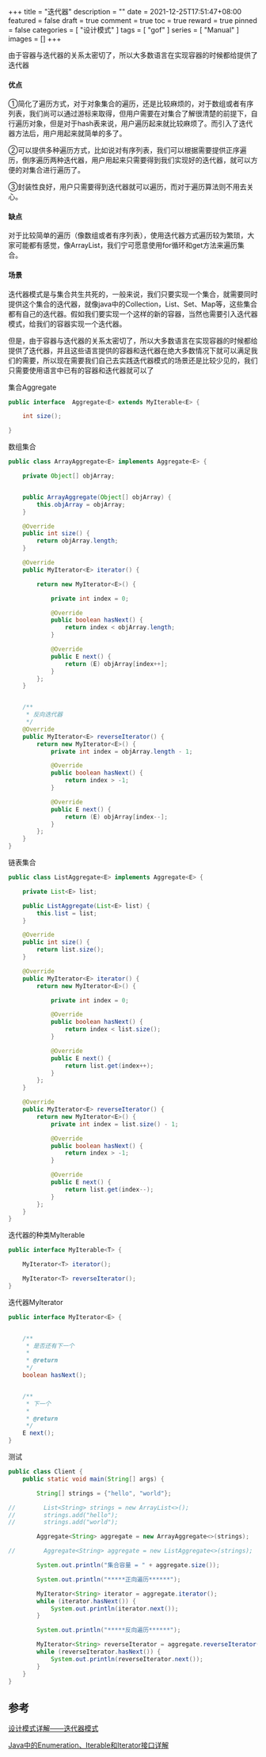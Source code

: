 +++
title = "迭代器"
description = ""
date = 2021-12-25T17:51:47+08:00
featured = false
draft = true
comment = true
toc = true
reward = true
pinned = false
categories = [
  "设计模式"
]
tags = [
  "gof"
]
series = [
  "Manual"
]
images = []
+++

由于容器与迭代器的关系太密切了，所以大多数语言在实现容器的时候都给提供了迭代器

<!--more-->

#### 优点

①简化了遍历方式，对于对象集合的遍历，还是比较麻烦的，对于数组或者有序列表，我们尚可以通过游标来取得，但用户需要在对集合了解很清楚的前提下，自行遍历对象，但是对于hash表来说，用户遍历起来就比较麻烦了。而引入了迭代器方法后，用户用起来就简单的多了。

②可以提供多种遍历方式，比如说对有序列表，我们可以根据需要提供正序遍历，倒序遍历两种迭代器，用户用起来只需要得到我们实现好的迭代器，就可以方便的对集合进行遍历了。

③封装性良好，用户只需要得到迭代器就可以遍历，而对于遍历算法则不用去关心。

#### 缺点

对于比较简单的遍历（像数组或者有序列表），使用迭代器方式遍历较为繁琐，大家可能都有感觉，像ArrayList，我们宁可愿意使用for循环和get方法来遍历集合。

#### 场景

迭代器模式是与集合共生共死的，一般来说，我们只要实现一个集合，就需要同时提供这个集合的迭代器，就像java中的Collection，List、Set、Map等，这些集合都有自己的迭代器。假如我们要实现一个这样的新的容器，当然也需要引入迭代器模式，给我们的容器实现一个迭代器。

但是，由于容器与迭代器的关系太密切了，所以大多数语言在实现容器的时候都给提供了迭代器，并且这些语言提供的容器和迭代器在绝大多数情况下就可以满足我们的需要，所以现在需要我们自己去实践迭代器模式的场景还是比较少见的，我们只需要使用语言中已有的容器和迭代器就可以了



集合Aggregate

```java
public interface  Aggregate<E> extends MyIterable<E> {

    int size();

}
```



数组集合

```java
public class ArrayAggregate<E> implements Aggregate<E> {

    private Object[] objArray;


    public ArrayAggregate(Object[] objArray) {
        this.objArray = objArray;
    }

    @Override
    public int size() {
        return objArray.length;
    }

    @Override
    public MyIterator<E> iterator() {

        return new MyIterator<E>() {

            private int index = 0;

            @Override
            public boolean hasNext() {
                return index < objArray.length;
            }

            @Override
            public E next() {
                return (E) objArray[index++];
            }
        };
    }


    /**
     * 反向迭代器
     */
    @Override
    public MyIterator<E> reverseIterator() {
        return new MyIterator<E>() {
            private int index = objArray.length - 1;

            @Override
            public boolean hasNext() {
                return index > -1;
            }

            @Override
            public E next() {
                return (E) objArray[index--];
            }
        };
    }
}
```

链表集合



```java
public class ListAggregate<E> implements Aggregate<E> {

    private List<E> list;

    public ListAggregate(List<E> list) {
        this.list = list;
    }

    @Override
    public int size() {
        return list.size();
    }

    @Override
    public MyIterator<E> iterator() {
        return new MyIterator<E>() {

            private int index = 0;

            @Override
            public boolean hasNext() {
                return index < list.size();
            }

            @Override
            public E next() {
                return list.get(index++);
            }
        };
    }

    @Override
    public MyIterator<E> reverseIterator() {
        return new MyIterator<E>() {
            private int index = list.size() - 1;

            @Override
            public boolean hasNext() {
                return index > -1;
            }

            @Override
            public E next() {
                return list.get(index--);
            }
        };
    }
}
```

迭代器的种类MyIterable

```java
public interface MyIterable<T> {

    MyIterator<T> iterator();

    MyIterator<T> reverseIterator();
}
```



迭代器MyIterator

```java
public interface MyIterator<E> {


    /**
     * 是否还有下一个
     *
     * @return
     */
    boolean hasNext();


    /**
     * 下一个
     *
     * @return
     */
    E next();
}
```



测试

```java
public class Client {
    public static void main(String[] args) {

        String[] strings = {"hello", "world"};

//        List<String> strings = new ArrayList<>();
//        strings.add("hello");
//        strings.add("world");

        Aggregate<String> aggregate = new ArrayAggregate<>(strings);

//        Aggregate<String> aggregate = new ListAggregate<>(strings);

        System.out.println("集合容量 = " + aggregate.size());

        System.out.println("*****正向遍历******");

        MyIterator<String> iterator = aggregate.iterator();
        while (iterator.hasNext()) {
            System.out.println(iterator.next());
        }

        System.out.println("*****反向遍历******");

        MyIterator<String> reverseIterator = aggregate.reverseIterator();
        while (reverseIterator.hasNext()) {
            System.out.println(reverseIterator.next());
        }
    }
}
```



## 参考

[设计模式详解——迭代器模式](https://www.jianshu.com/p/3d0406a01b73)

[Java中的Enumeration、Iterable和Iterator接口详解](https://www.cnblogs.com/vipygd/p/11223468.html)
